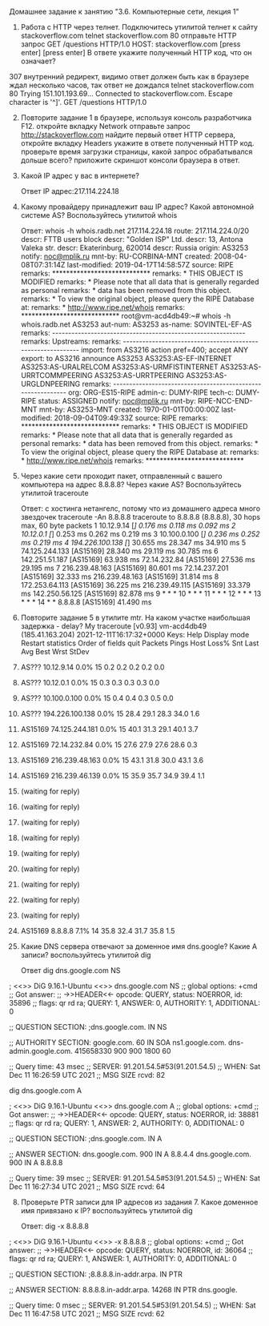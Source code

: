 Домашнее задание к занятию "3.6. Компьютерные сети, лекция 1"

1. Работа c HTTP через телнет.
Подключитесь утилитой телнет к сайту stackoverflow.com telnet stackoverflow.com 80
отправьте HTTP запрос
GET /questions HTTP/1.0
HOST: stackoverflow.com
[press enter]
[press enter]
В ответе укажите полученный HTTP код, что он означает?

307 внутренний редирект,
видимо ответ должен быть как в браузере 
ждал несколько часов, так ответ не дождался
telnet stackoverflow.com 80
Trying 151.101.193.69...
Connected to stackoverflow.com.
Escape character is '^]'.
GET /questions HTTP/1.0


2. Повторите задание 1 в браузере, используя консоль разработчика F12.
откройте вкладку Network
отправьте запрос http://stackoverflow.com
найдите первый ответ HTTP сервера, откройте вкладку Headers
укажите в ответе полученный HTTP код.
проверьте время загрузки страницы, какой запрос обрабатывался дольше всего?
приложите скриншот консоли браузера в ответ.



3. Какой IP адрес у вас в интернете?

	Ответ
	IP адрес:217.114.224.18

4. Какому провайдеру принадлежит ваш IP адрес? Какой автономной системе AS? Воспользуйтесь утилитой whois

	Ответ:
	whois -h whois.radb.net 217.114.224.18
route:          217.114.224.0/20
descr:          FTTB users block
descr:          "Golden ISP" Ltd.
descr:          13, Antona Valeka str.
descr:          Ekaterinburg, 620014
descr:          Russia
origin:         AS3253
notify:         noc@mplik.ru
mnt-by:         RU-CORBINA-MNT
created:        2008-04-08T07:31:14Z
last-modified:  2019-04-17T14:58:57Z
source:         RIPE
remarks:        ****************************
remarks:        * THIS OBJECT IS MODIFIED
remarks:        * Please note that all data that is generally regarded as personal
remarks:        * data has been removed from this object.
remarks:        * To view the original object, please query the RIPE Database at:
remarks:        * http://www.ripe.net/whois
remarks:        ****************************
root@vm-acd4db49:~# whois -h whois.radb.net AS3253
aut-num:        AS3253
as-name:        SOVINTEL-EF-AS
remarks:        ------------------------------------------------------------
remarks:        Upstreams:
remarks:        ------------------------------------------------------------
import:         from AS3216 action pref=400; accept ANY
export:         to AS3216 announce AS3253 AS3253:AS-EF-INTERNET AS3253:AS-URALRELCOM AS3253:AS-URMFISTINTERNET AS3253:AS-URRTCOMMPEERING AS3253:AS-URRTPEERING AS3253:AS-URGLDNPEERING
remarks:        ------------------------------------------------------------
org:            ORG-ES15-RIPE
admin-c:        DUMY-RIPE
tech-c:         DUMY-RIPE
status:         ASSIGNED
notify:         noc@mplik.ru
mnt-by:         RIPE-NCC-END-MNT
mnt-by:         AS3253-MNT
created:        1970-01-01T00:00:00Z
last-modified:  2018-09-04T09:49:33Z
source:         RIPE
remarks:        ****************************
remarks:        * THIS OBJECT IS MODIFIED
remarks:        * Please note that all data that is generally regarded as personal
remarks:        * data has been removed from this object.
remarks:        * To view the original object, please query the RIPE Database at:
remarks:        * http://www.ripe.net/whois
remarks:        ****************************

	
5. Через какие сети проходит пакет, отправленный с вашего компьютера на адрес 8.8.8.8? Через какие AS? Воспользуйтесь утилитой traceroute
	
	Ответ: с хостинга нетангелс, потому что из домашнего адреса много звездочек
	 traceroute -An 8.8.8.8
traceroute to 8.8.8.8 (8.8.8.8), 30 hops max, 60 byte packets
 1  10.12.9.14 [*]  0.176 ms  0.118 ms  0.092 ms
 2  10.12.0.1 [*]  0.253 ms  0.262 ms  0.219 ms
 3  10.100.0.100 [*]  0.236 ms  0.252 ms  0.219 ms
 4  194.226.100.138 [*]  30.655 ms  28.347 ms  34.910 ms
 5  74.125.244.133 [AS15169]  28.340 ms  29.119 ms  30.785 ms
 6  142.251.51.187 [AS15169]  63.938 ms 72.14.232.84 [AS15169]  27.536 ms  29.195 ms
 7  216.239.48.163 [AS15169]  80.601 ms 72.14.237.201 [AS15169]  32.333 ms 216.239.48.163 [AS15169]  31.814 ms
 8  172.253.64.113 [AS15169]  36.225 ms 216.239.49.115 [AS15169]  33.379 ms 142.250.56.125 [AS15169]  82.878 ms
 9  * * *
10  * * *
11  * * *
12  * * *
13  * * *
14  * * 8.8.8.8 [AS15169]  41.490 ms

6. Повторите задание 5 в утилите mtr. На каком участке наибольшая задержка - delay?
 My traceroute  [v0.93]
vm-acd4db49 (185.41.163.204)                                                                           2021-12-11T16:17:32+0000
Keys:  Help   Display mode   Restart statistics   Order of fields   quit
                                                                                       Packets               Pings
 Host                                                                                Loss%   Snt   Last   Avg  Best  Wrst StDev
 1. AS???    10.12.9.14                                                               0.0%    15    0.2   0.2   0.2   0.2   0.0
 2. AS???    10.12.0.1                                                                0.0%    15    0.3   0.3   0.3   0.3   0.0
 3. AS???    10.100.0.100                                                             0.0%    15    0.4   0.4   0.3   0.5   0.0
 4. AS???    194.226.100.138                                                          0.0%    15   28.4  29.1  28.3  34.0   1.6
 5. AS15169  74.125.244.181                                                           0.0%    15   40.1  31.3  29.1  40.1   3.7
 6. AS15169  72.14.232.84                                                             0.0%    15   27.6  27.9  27.6  28.6   0.3
 7. AS15169  216.239.48.163                                                           0.0%    15   43.1  31.8  30.0  43.1   3.6
 8. AS15169  216.239.46.139                                                           0.0%    15   35.9  35.7  34.9  39.4   1.1
 9. (waiting for reply)
10. (waiting for reply)
11. (waiting for reply)
12. (waiting for reply)
13. (waiting for reply)
14. (waiting for reply)
15. (waiting for reply)
16. (waiting for reply)
17. (waiting for reply)
18. AS15169  8.8.8.8                                                                  7.1%    14   35.8  32.4  31.7  35.8   1.5

7. Какие DNS сервера отвечают за доменное имя dns.google? Какие A записи? воспользуйтесь утилитой dig

	Ответ
	 dig dns.google.com NS

; <<>> DiG 9.16.1-Ubuntu <<>> dns.google.com NS
;; global options: +cmd
;; Got answer:
;; ->>HEADER<<- opcode: QUERY, status: NOERROR, id: 35896
;; flags: qr rd ra; QUERY: 1, ANSWER: 0, AUTHORITY: 1, ADDITIONAL: 0

;; QUESTION SECTION:
;dns.google.com.                        IN      NS

;; AUTHORITY SECTION:
google.com.             60      IN      SOA     ns1.google.com. dns-admin.google.com. 415658330 900 900 1800 60

;; Query time: 43 msec
;; SERVER: 91.201.54.5#53(91.201.54.5)
;; WHEN: Sat Dec 11 16:26:59 UTC 2021
;; MSG SIZE  rcvd: 82

dig dns.google.com A

; <<>> DiG 9.16.1-Ubuntu <<>> dns.google.com A
;; global options: +cmd
;; Got answer:
;; ->>HEADER<<- opcode: QUERY, status: NOERROR, id: 38881
;; flags: qr rd ra; QUERY: 1, ANSWER: 2, AUTHORITY: 0, ADDITIONAL: 0

;; QUESTION SECTION:
;dns.google.com.                        IN      A

;; ANSWER SECTION:
dns.google.com.         900     IN      A       8.8.4.4
dns.google.com.         900     IN      A       8.8.8.8

;; Query time: 39 msec
;; SERVER: 91.201.54.5#53(91.201.54.5)
;; WHEN: Sat Dec 11 16:27:34 UTC 2021
;; MSG SIZE  rcvd: 64


8. Проверьте PTR записи для IP адресов из задания 7. Какое доменное имя привязано к IP? воспользуйтесь утилитой dig
	
	Ответ:
	dig -x 8.8.8.8

; <<>> DiG 9.16.1-Ubuntu <<>> -x 8.8.8.8
;; global options: +cmd
;; Got answer:
;; ->>HEADER<<- opcode: QUERY, status: NOERROR, id: 36064
;; flags: qr rd ra; QUERY: 1, ANSWER: 1, AUTHORITY: 0, ADDITIONAL: 0

;; QUESTION SECTION:
;8.8.8.8.in-addr.arpa.          IN      PTR

;; ANSWER SECTION:
8.8.8.8.in-addr.arpa.   14268   IN      PTR     dns.google.

;; Query time: 0 msec
;; SERVER: 91.201.54.5#53(91.201.54.5)
;; WHEN: Sat Dec 11 16:47:58 UTC 2021
;; MSG SIZE  rcvd: 62

